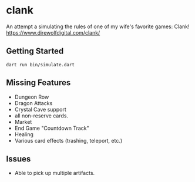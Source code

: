 # clank

An attempt a simulating the rules of one of my wife's favorite games: Clank!
https://www.direwolfdigital.com/clank/


## Getting Started

```
dart run bin/simulate.dart
```

## Missing Features
* Dungeon Row
* Dragon Attacks
* Crystal Cave support
* all non-reserve cards.
* Market
* End Game "Countdown Track"
* Healing
* Various card effects (trashing, teleport, etc.)

## Issues
* Able to pick up multiple artifacts.